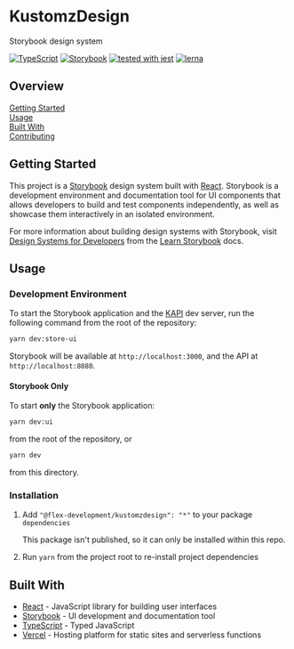 # KustomzDesign

Storybook design system

[![TypeScript](https://badgen.net/badge/-/typescript?icon=typescript&label)](https://www.typescriptlang.org/)
[![Storybook](https://cdn.jsdelivr.net/gh/storybookjs/brand@master/badge/badge-storybook.svg)](https://storybook.js.org/)
[![tested with jest](https://img.shields.io/badge/tested_with-jest-99424f.svg)](https://github.com/facebook/jest)
[![lerna](https://img.shields.io/badge/maintained%20with-lerna-cc00ff.svg)](https://lerna.js.org/)

## Overview

[Getting Started](#getting-started)  
[Usage](#usage)  
[Built With](#built-with)  
[Contributing](docs/CONTRIBUTING.md)

## Getting Started

This project is a [Storybook](https://storybook.js.org/docs/react) design system
built with [React](https://reactjs.org). Storybook is a development environment
and documentation tool for UI components that allows developers to build and
test components independently, as well as showcase them interactively in an
isolated environment.

For more information about building design systems with Storybook, visit
[Design Systems for Developers](https://www.learnstorybook.com/design-systems-for-developers)
from the [Learn Storybook](https://www.learnstorybook.com) docs.

## Usage

### Development Environment

To start the Storybook application and the [KAPI](../api/README.md) dev server,
run the following command from the root of the repository:

```zsh
yarn dev:store-ui
```

Storybook will be available at `http://localhost:3000`, and the API at
`http://localhost:8080`.

#### Storybook Only

To start **only** the Storybook application:

```zsh
yarn dev:ui
```

from the root of the repository, or

```zsh
yarn dev
```

from this directory.

### Installation

1. Add `"@flex-development/kustomzdesign": "*"` to your package `dependencies`

   This package isn't published, so it can only be installed within this repo.

2. Run `yarn` from the project root to re-install project dependencies

## Built With

- [React][1] - JavaScript library for building user interfaces
- [Storybook][2] - UI development and documentation tool
- [TypeScript][3] - Typed JavaScript
- [Vercel][4] - Hosting platform for static sites and serverless functions

[1]: https://reactjs.org/
[2]: https://storybook.js.org/
[3]: https://www.typescriptlang.org/
[4]: https://vercel.com/
